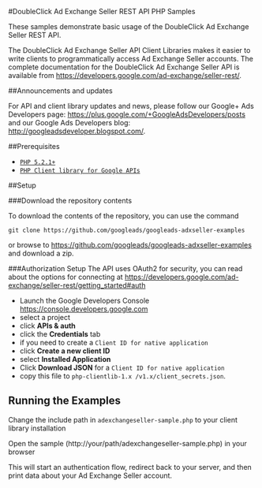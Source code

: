 #DoubleClick Ad Exchange Seller REST API PHP Samples

These samples demonstrate basic usage of the DoubleClick Ad Exchange Seller
REST API.

The DoubleClick Ad Exchange Seller API Client Libraries makes it easier to
write clients to programmatically access Ad Exchange Seller accounts.
The complete documentation for the DoubleClick Ad Exchange Seller API is
available from <https://developers.google.com/ad-exchange/seller-rest/>.

##Announcements and updates

For API and client library updates and news, please follow our Google+ Ads
Developers page: <https://plus.google.com/+GoogleAdsDevelopers/posts>
and our Google Ads Developers blog: <http://googleadsdeveloper.blogspot.com/>.


##Prerequisites
- [`PHP 5.2.1+`](http://php.net/)
- [`PHP Client library for Google APIs`](https://developers.google.com/api-client-library/php/start/installation)

##Setup

###Download the repository contents

To download the contents of the repository, you can use the command

```
git clone https://github.com/googleads/googleads-adxseller-examples
```

or browse to <https://github.com/googleads/googleads-adxseller-examples> and
 download a zip.

###Authorization Setup
The API uses OAuth2 for security, you can read about the options for connecting
 at <https://developers.google.com/ad-exchange/seller-rest/getting_started#auth>

 * Launch the Google Developers Console <https://console.developers.google.com>
 * select a project
 * click **APIs & auth**
 * click the **Credentials** tab
 * if you need to create a ```Client ID for native application```
  * click **Create a new client ID**
  * select **Installed Application**
 * Click **Download JSON** for a ```Client ID for native application```
 * copy this file to ```php-clientlib-1.x /v1.x/client_secrets.json```.

## Running the Examples

Change the include path in ```adexchangeseller-sample.php``` to your client library installation

Open the sample (http://your/path/adexchangeseller-sample.php) in your browser

This will start an authentication flow, redirect back to your server, and then print data about your Ad Exchange Seller account.
